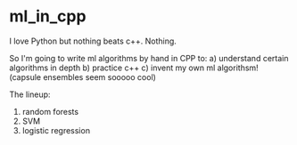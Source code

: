 # ml_in_cpp

I love Python but nothing beats c++. Nothing.

So I'm going to write ml algorithms by hand in CPP to:
a) understand certain algorithms in depth
b) practice c++
c) invent my own ml algorithsm! (capsule ensembles seem sooooo cool)

The lineup:
1) random forests
2) SVM
3) logistic regression
